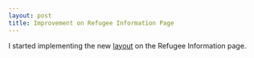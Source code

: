 ```yaml
---
layout: post
title: Improvement on Refugee Information Page
---
```

I started implementing the new <a href="/refugee-layout.jpg">layout</a> on the Refugee Information page.